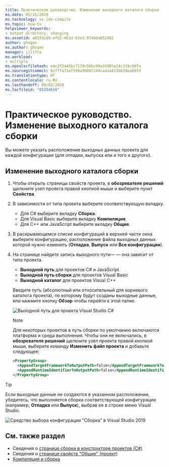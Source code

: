 ```yaml
---
title: Практическое руководство. Изменение выходного каталога сборки
ms.date: 05/15/2019
ms.technology: vs-ide-compile
ms.topic: how-to
helpviewer_keywords:
- output directory, changing
ms.assetid: a8333c89-afb2-4b1d-b2e2-9146da852402
author: ghogen
ms.author: ghogen
manager: jillfra
ms.workload:
- multiple
ms.openlocfilehash: e4c2f2445bc7139c5bbc80a35905e24c319c9dfa
ms.sourcegitcommit: 6cfffa72af599a9d667249caaaa411bb28ea69fd
ms.translationtype: HT
ms.contentlocale: ru-RU
ms.lasthandoff: 09/02/2020
ms.locfileid: "85284650"
---
```

# <a name="how-to-change-the-build-output-directory"></a>Практическое руководство. Изменение выходного каталога сборки

Вы можете указать расположение выходных данных проекта для каждой конфигурации (для отладки, выпуска или и того и другого).

## <a name="change-the-build-output-directory"></a>Изменение выходного каталога сборки

1. Чтобы открыть страницы свойств проекта, в **обозревателе решений** щелкните узел проекта правой кнопкой мыши и выберите пункт **Свойства**.

2. В зависимости от типа проекта выберите соответствующую вкладку.

   - Для C# выберите вкладку **Сборка**.
   - Для Visual Basic выберите вкладку **Компиляция**.
   - Для C++ или JavaScript выберите вкладку **Общие**.

3. В раскрывающемся списке конфигураций в верхней части окна выберите конфигурацию, расположение файла выходных данных которой нужно изменить (**Отладка**, **Выпуск** или **Все конфигурации**).

4. На странице найдите запись выходного пути&mdash; — она зависит от типа проекта.

   - **Выходной путь** для проектов C# и JavaScript
   - **Выходной путь сборки** для проектов Visual Basic
   - **Выходной каталог** для проектов Visual C++

   Введите путь (абсолютный или относительный для корневого каталога проекта), по которому будут созданы выходные данные, или нажмите кнопку **Обзор** чтобы перейти к этой папке.

   ![Выходной путь для проекта Visual Studio C#](media/output-path.png)
   
   > [!NOTE]
   > Для некоторых проектов в путь сборки по умолчанию включаются платформа и среда выполнения. Чтобы они не включались, в **обозревателе решений** щелкните узел проекта правой кнопкой мыши, выберите команду **Изменить файл проекта** и добавьте следующее:
   > ```xml
   > <PropertyGroup>
   >   <AppendTargetFrameworkToOutputPath>false</AppendTargetFrameworkToOutputPath>
   >   <AppendRuntimeIdentifierToOutputPath>false</AppendRuntimeIdentifierToOutputPath>
   > </PropertyGroup>
   > ```

> [!TIP]
> Если выходные данные не создаются в указанном расположении, убедитесь, что выполняется сборка соответствующей конфигурации (например, **Отладка** или **Выпуск**), выбрав ее в строке меню Visual Studio.
>
> ![Средство выбора конфигурации "Сборка" в Visual Studio 2019](media/build-configuration-chooser.png)

## <a name="see-also"></a>См. также раздел

- Сведения о [странице сборки в конструкторе проектов (C#)](../ide/reference/build-page-project-designer-csharp.md)
- Сведения о [странице свойств "Общие" (проект)](/cpp/build/reference/general-property-page-project)
- [Компиляция и сборка](../ide/compiling-and-building-in-visual-studio.md)
